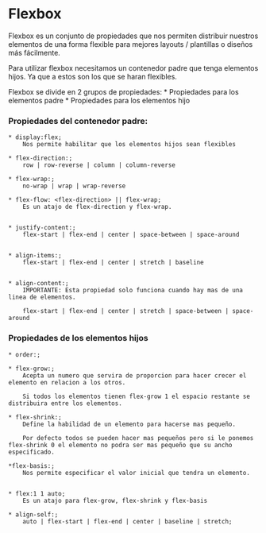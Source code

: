 # Flexbox #
Flexbox es un conjunto de propiedades que nos permiten distribuir nuestros elementos de una forma flexible para mejores layouts / plantillas o diseños más fácilmente.

Para utilizar flexbox necesitamos un contenedor padre que tenga elementos hijos. Ya que a estos son los que se haran flexibles.

Flexbox se divide en 2 grupos de propiedades:
	* Propiedades para los elementos padre
	* Propiedades para los elementos hijo


### Propiedades del contenedor padre: ###


    * display:flex;
	  	Nos permite habilitar que los elementos hijos sean flexibles

	* flex-direction:;
	  	row | row-reverse | column | column-reverse

	* flex-wrap:;
		no-wrap | wrap | wrap-reverse

	* flex-flow: <flex-direction> || flex-wrap;
		Es un atajo de flex-direction y flex-wrap.


	* justify-content:;
		flex-start | flex-end | center | space-between | space-around


	* align-items:;
		flex-start | flex-end | center | stretch | baseline


	* align-content:;
		IMPORTANTE: Esta propiedad solo funciona cuando hay mas de una linea de elementos.

		flex-start | flex-end | center | stretch | space-between | space-around



### Propiedades de los elementos hijos ###


	* order:;

	* flex-grow:;
		Acepta un numero que servira de proporcion para hacer crecer el elemento en relacion a los otros.

		Si todos los elementos tienen flex-grow 1 el espacio restante se distribuira entre los elementos.

	* flex-shrink:;
		Define la habilidad de un elemento para hacerse mas pequeño.

		Por defecto todos se pueden hacer mas pequeños pero si le ponemos flex-shrink 0 el elemento no podra ser mas pequeño que su ancho especificado.

	*flex-basis:;
		Nos permite especificar el valor inicial que tendra un elemento.


	* flex:1 1 auto;
		Es un atajo para flex-grow, flex-shrink y flex-basis

	* align-self:;
		auto | flex-start | flex-end | center | baseline | stretch;
